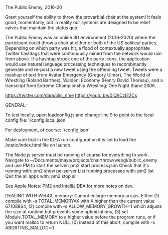 
The Public Enemy, 2016-20

Grant yourself the ability to throw the proverbial chair at the system! It feels good, momentarily, but in reality our systems are designed to be relief valves that maintain the status quo.

The Public Enemy was an online 3D environment (2016-2020) where the participant could throw a chair at either or both of the US political parties. Depending on which party was hit, a flood of contextually appropriate Twitter hashtags that were continuously mined from the network would rain from above. If a hashtag struck one of the party icons, the application would use natural language processing techniques to recombinantly generate and re-post a new tweet using the offending tweet. Tweets were a mashup of text from Avatar Emergency (Gregory Ulmer), The World of Wrestling (Roland Barthes), Walden: Economy (Henry David Thoreau), and a transcript from Extreme Championship Wrestling: One Night Stand 2006.

https://twitter.com/dapublic_nme
https://youtu.be/0jQhCzl22Cs

GENERAL:

To test locally, open loadconfig.js and change line 9 to point to the local config file:
'/config.local.json'

For deployment, of course:
'/config.json'

Make sure that in the IDEA run configuration it is set to load the /static/index.html file on launch.

The Node.js server must be running of course for everything to work.
Navigate to ~/Documents/maya/projects/chairthrow/webgl/public_enemy
and use PM to start the server:
pm2 start process.json
Check that it's running with:
pm2 show pe-server
List running processes with:
pm2 list
Quit the all apps with:
pm2 stop all

See Apple Notes: PM2 and IntelliJIDEA for more notes on dev.

DEALING WITH WebGL memory:
Cannot enlarge memory arrays. Either (1) compile with  -s TOTAL_MEMORY=X  with X higher than the current value 67108864, (2) compile with  -s ALLOW_MEMORY_GROWTH=1  which adjusts the size at runtime but prevents some optimizations, (3) set Module.TOTAL_MEMORY to a higher value before the program runs, or if you want malloc to return NULL (0) instead of this abort, compile with  -s ABORTING_MALLOC=0
